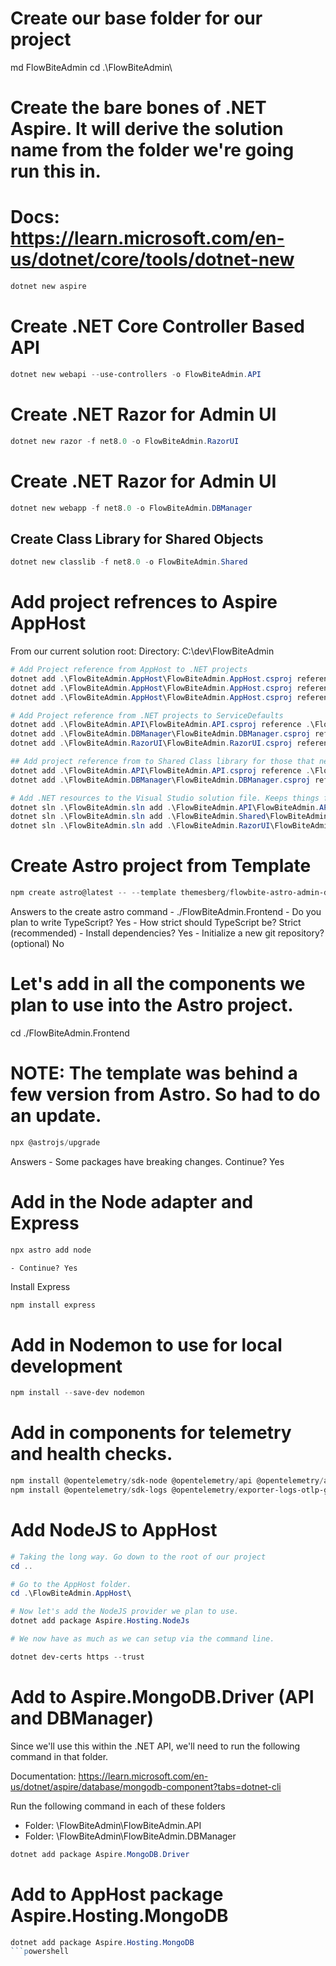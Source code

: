 # Create our base folder for our project

md FlowBiteAdmin
cd .\FlowBiteAdmin\

# Create the bare bones of .NET Aspire. It will derive the solution name from the folder we're going run this in.
#	Docs: https://learn.microsoft.com/en-us/dotnet/core/tools/dotnet-new

```powershell
dotnet new aspire
```

# Create .NET Core Controller Based API

```powershell
dotnet new webapi --use-controllers -o FlowBiteAdmin.API
```

# Create .NET Razor for Admin UI

```powershell
dotnet new razor -f net8.0 -o FlowBiteAdmin.RazorUI
```

# Create .NET Razor for Admin UI

```powershell
dotnet new webapp -f net8.0 -o FlowBiteAdmin.DBManager
```

## Create Class Library for Shared Objects

```powershell
dotnet new classlib -f net8.0 -o FlowBiteAdmin.Shared
```

# Add project refrences to Aspire AppHost

From our current solution root: Directory: C:\dev\FlowBiteAdmin
```powershell
# Add Project reference from AppHost to .NET projects 
dotnet add .\FlowBiteAdmin.AppHost\FlowBiteAdmin.AppHost.csproj reference .\FlowBiteAdmin.API\FlowBiteAdmin.API.csproj
dotnet add .\FlowBiteAdmin.AppHost\FlowBiteAdmin.AppHost.csproj reference .\FlowBiteAdmin.RazorUI\FlowBiteAdmin.RazorUI.csproj
dotnet add .\FlowBiteAdmin.AppHost\FlowBiteAdmin.AppHost.csproj reference .\FlowBiteAdmin.DBManager\FlowBiteAdmin.DBManager.csproj

# Add Project reference from .NET projects to ServiceDefaults
dotnet add .\FlowBiteAdmin.API\FlowBiteAdmin.API.csproj reference .\FlowBiteAdmin.ServiceDefaults\FlowBiteAdmin.ServiceDefaults.csproj
dotnet add .\FlowBiteAdmin.DBManager\FlowBiteAdmin.DBManager.csproj reference .\FlowBiteAdmin.ServiceDefaults\FlowBiteAdmin.ServiceDefaults.csproj
dotnet add .\FlowBiteAdmin.RazorUI\FlowBiteAdmin.RazorUI.csproj reference .\FlowBiteAdmin.ServiceDefaults\FlowBiteAdmin.ServiceDefaults.csproj

## Add project reference from to Shared Class library for those that need it
dotnet add .\FlowBiteAdmin.API\FlowBiteAdmin.API.csproj reference .\FlowBiteAdmin.Shared\FlowBiteAdmin.Shared.csproj
dotnet add .\FlowBiteAdmin.DBManager\FlowBiteAdmin.DBManager.csproj reference .\FlowBiteAdmin.Shared\FlowBiteAdmin.Shared.csproj

# Add .NET resources to the Visual Studio solution file. Keeps things friendly if you edit with Visual Studio 2022
dotnet sln .\FlowBiteAdmin.sln add .\FlowBiteAdmin.API\FlowBiteAdmin.API.csproj
dotnet sln .\FlowBiteAdmin.sln add .\FlowBiteAdmin.Shared\FlowBiteAdmin.Shared.csproj
dotnet sln .\FlowBiteAdmin.sln add .\FlowBiteAdmin.RazorUI\FlowBiteAdmin.RazorUI.csproj
```
# Create Astro project from Template

```powershell
npm create astro@latest -- --template themesberg/flowbite-astro-admin-dashboard
```

Answers to the create astro command
	- ./FlowBiteAdmin.Frontend
	- Do you plan to write TypeScript? Yes
	- How strict should TypeScript be? Strict (recommended)
	- Install dependencies? Yes
	- Initialize a new git repository? (optional) No
	
# Let's add in all the components we plan to use into the Astro project.

cd ./FlowBiteAdmin.Frontend

# NOTE: The template was behind a few version from Astro. So had to do an update.

```powershell
npx @astrojs/upgrade
```
Answers
	- Some packages have breaking changes. Continue? Yes

# Add in the Node adapter and Express

```powershell
npx astro add node
```
	- Continue? Yes

Install Express

```powershell
npm install express
```

# Add in Nodemon to use for local development

```powershell
npm install --save-dev nodemon
```

# Add in components for telemetry and health checks.

```powershell
npm install @opentelemetry/sdk-node @opentelemetry/api @opentelemetry/auto-instrumentations-node @opentelemetry/sdk-metrics @opentelemetry/sdk-trace-node
npm install @opentelemetry/sdk-logs @opentelemetry/exporter-logs-otlp-grpc @opentelemetry/exporter-metrics-otlp-grpc @opentelemetry/exporter-trace-otlp-grpc @godaddy/terminus
```

# Add NodeJS to AppHost

```powershell
# Taking the long way. Go down to the root of our project
cd ..

# Go to the AppHost folder.
cd .\FlowBiteAdmin.AppHost\

# Now let's add the NodeJS provider we plan to use.
dotnet add package Aspire.Hosting.NodeJs

# We now have as much as we can setup via the command line.

dotnet dev-certs https --trust
```

# Add to Aspire.MongoDB.Driver (API and DBManager)

Since we'll use this within the .NET API, we'll need to run the following command in that folder.

Documentation: https://learn.microsoft.com/en-us/dotnet/aspire/database/mongodb-component?tabs=dotnet-cli 

Run the following command in each of these folders
- Folder: \FlowBiteAdmin\FlowBiteAdmin.API
- Folder: \FlowBiteAdmin\FlowBiteAdmin.DBManager

```powershell
dotnet add package Aspire.MongoDB.Driver
```
# Add to AppHost package Aspire.Hosting.MongoDB

```powershell
dotnet add package Aspire.Hosting.MongoDB
```powershell


